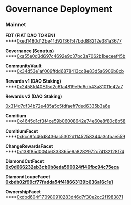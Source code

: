# Governance Deployment

### Mainnet

**FDT (FIAT DAO TOKEN)**\
****[0xed1480d12be41d92f36f5f7bdd88212e381a3677](https://etherscan.io/address/0xed1480d12be41d92f36f5f7bdd88212e381a3677)

**Governance (Senatus)**\
****[0xa55e0d3d697c4692e9c37bc3a7062b1beceef45b](https://etherscan.io/address/0xa55e0d3d697c4692e9c37bc3a7062b1beceef45b)

**CommunityVault**\
****[0x34d53e1af009ffdd6878413cc8e83d5a6906b8cb](https://etherscan.io/address/0x34d53e1af009ffdd6878413cc8e83d5a6906b8cb)

**Rewards v1 (DAO Staking)**\
****[0x2458fd408f5d2c61a4819e9d6db43a81011e42a7](https://etherscan.io/address/0x2458fd408f5d2c61a4819e9d6db43a81011e42a7)

**Rewards v2 (DAO Staking)**

[0x314d7df34b72e485a5c5fdfaeff7ded6335b3a6e](https://etherscan.io/address/0x314d7df34b72e485a5c5fdfaeff7ded6335b3a6e)

**Comitium**\
****[0x4645d1cf3f4ce59b06008642e74e60e8f80c8b58](https://etherscan.io/address/0x4645d1cf3f4ce59b06008642e74e60e8f80c8b58)

**ComitiumFacet**\
****[0x6cc9fc46d8436ac5302d1145258344a3cfbae559](https://etherscan.io/address/0x6cc9fc46d8436ac5302d1145258344a3cfbae559)

**ChangeRewardsFacet**\
****[0x138f85d004b6333365e9a8282972c74132128f74](https://etherscan.io/address/0x138f85d004b6333365e9a8282972c74132128f74)

**DiamondCutFacet**\
****[0x9d666232eb3cb0b8eda590024ff46fbc94c75eca](https://etherscan.io/address/0x9d666232eb3cb0b8eda590024ff46fbc94c75eca)****

**DiamondLoupeFacet**\
****[0xbdb02f99cf77fadda54f418663139b636a16c1e1](https://etherscan.io/address/0xbdb02f99cf77fadda54f418663139b636a16c1e1)****

**OwnershipFacet**\
****[0xdbd604f170980910283d46d7f30e2cc2f1983871](https://etherscan.io/address/0xdbd604f170980910283d46d7f30e2cc2f1983871)
